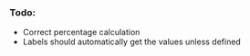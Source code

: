 ### Todo:

- Correct percentage calculation
- Labels should automatically get the values unless defined
